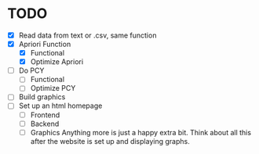 # TODO
- [X] Read data from text or .csv, same function
- [X] Apriori Function
    - [X] Functional
    - [X] Optimize Apriori
- [ ] Do PCY
    - [ ] Functional
    - [ ] Optimize PCY
- [ ] Build graphics
- [ ] Set up an html homepage
    - [ ] Frontend
    - [ ] Backend
    - [ ] Graphics
Anything more is just a happy extra bit. Think about all this after the website is set up and displaying graphs.

